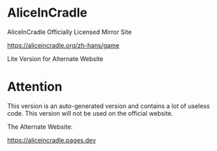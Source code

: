 # AliceInCradle
AliceInCradle Officially Licensed Mirror Site

https://aliceincradle.org/zh-hans/game

Lite Version for Alternate Website
# Attention
This version is an auto-generated version and contains a lot of useless code. This version will not be used on the official website.

The Alternate Website:

https://aliceincradle.pages.dev
